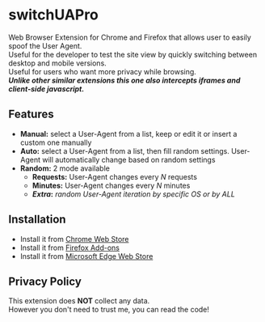 # switchUAPro
Web Browser Extension for Chrome and Firefox that allows user to easily spoof the User Agent.  
Useful for the developer to test the site view by quickly switching between desktop and mobile versions.  
Useful for users who want more privacy while browsing.  
***Unlike other similar extensions this one also intercepts iframes and client-side javascript.***

## Features
- **Manual:** select a User-Agent from a list, keep or edit it or insert a custom one manually
- **Auto:**   select a User-Agent from a list, then fill random settings. User-Agent will automatically change based on random settings
- **Random:** 2 mode available
  - **Requests:** User-Agent changes every _N_ requests
  - **Minutes:**  User-Agent changes every _N_ minutes
  - **_Extra_:**  _random User-Agent iteration by specific OS or by ALL_

## Installation
- Install it from [Chrome Web Store](https://chrome.google.com/webstore/detail/switch-ua-pro/enjdilojimfgbmcgaanicllleffkijnm)
- Install it from [Firefox Add-ons](https://addons.mozilla.org/it/firefox/addon/user-agent-switcher-pro)
- Install it from [Microsoft Edge Web Store](https://microsoftedge.microsoft.com/addons/detail/useragent-switcher-pro/gddaibkpgboenamnfpllpidojcnoblng)

## Privacy Policy
This extension does **NOT** collect any data.  
However you don't need to trust me, you can read the code!
